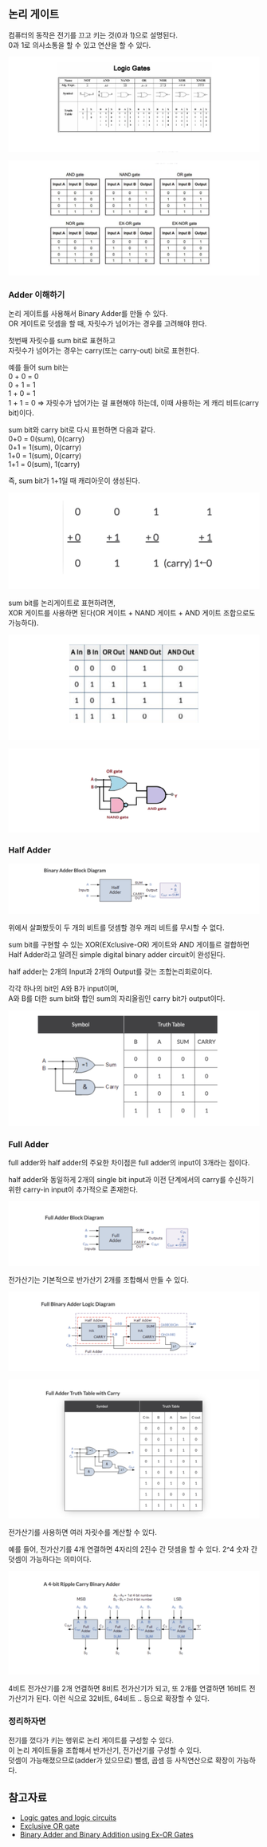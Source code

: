 ## 논리 게이트

컴퓨터의 동작은 전기를 끄고 키는 것(0과 1)으로 설명된다.<br>
0과 1로 의사소통을 할 수 있고 연산을 할 수 있다.

![Alt text](image.png)

![Alt text](image-1.png)

### Adder 이해하기

논리 게이트를 사용해서 Binary Adder를 만들 수 있다.<br>
OR 게이트로 덧셈을 할 때, 자릿수가 넘어가는 경우를 고려해야 한다.

첫번째 자릿수를 sum bit로 표현하고<br>
자릿수가 넘어가는 경우는 carry(또는 carry-out) bit로 표현한다.

예를 들어 sum bit는<br>
0 + 0 = 0<br>
0 + 1 = 1<br>
1 + 0 = 1<br>
1 + 1 = 0 ⇒ 자릿수가 넘어가는 걸 표현해야 하는데, 이때 사용하는 게 캐리 비트(carry bit)이다.

sum bit와 carry bit로 다시 표현하면 다음과 같다.<br>
0+0 = 0(sum), 0(carry)<br>
0+1 = 1(sum), 0(carry)<br>
1+0 = 1(sum), 0(carry)<br>
1+1 = 0(sum), 1(carry)<br>

즉, sum bit가 1+1일 때 캐리아웃이 생성된다.

![Alt text](image-2.png)

sum bit를 논리게이트로 표현하려면,<br>
XOR 게이트를 사용하면 된다(OR 게이트 + NAND 게이트 + AND 게이트 조합으로도 가능하다).

![Alt text](image-3.png)

![Alt text](image-4.png)

### Half Adder

![Alt text](image-5.png)

위에서 살펴봤듯이 두 개의 비트를 덧셈할 경우 캐리 비트를 무시할 수 없다.

sum bit를 구현할 수 있는 XOR(EXclusive-OR) 게이트와 AND 게이틀르 결합하면 Half Adder라고 알려진 simple digital binary adder circuit이 완성된다.

half adder는 2개의 Input과 2개의 Output를 갖는 조합논리회로이다.

각각 하나의 bit인 A와 B가 input이며,<br>
A와 B를 더한 sum bit와 합인 sum의 자리올림인 carry bit가 output이다.

![Alt text](image-6.png)

### Full Adder

full adder와 half adder의 주요한 차이점은 full adder의 input이 3개라는 점이다.

half adder와 동일하게 2개의 single bit input과 이전 단계에서의 carry를 수신하기 위한 carry-in input이 추가적으로 존재한다.

![Alt text](image-7.png)

전가산기는 기본적으로 반가산기 2개를 조합해서 만들 수 있다.

![Alt text](image-8.png)

![Alt text](image-9.png)

전가산기를 사용하면 여러 자릿수를 계산할 수 있다.

예를 들어, 전가산기를 4개 연결하면 4자리의 2진수 간 덧셈을 할 수 있다. 2^4 숫자 간 덧셈이 가능하다는 의미이다.

![Alt text](image-10.png)

4비트 전가산기를 2개 연결하면 8비트 전가산기가 되고, 또 2개를 연결하면 16비트 전가산기가 된다. 이런 식으로 32비트, 64비트 .. 등으로 확장할 수 있다.

### 정리하자면

전기를 껐다가 키는 행위로 논리 게이트를 구성할 수 있다.<br>
이 논리 게이트들을 조합해서 반가산기, 전가산기를 구성할 수 있다.<br>
덧셈이 가능해졌으므로(adder가 있으므로) 뺄셈, 곱셈 등 사칙연산으로 확장이 가능하다.

## 참고자료

- [Logic gates and logic circuits](https://frankcomputerscience.wordpress.com/chapter-3/)
- [Exclusive OR gate](https://byjus.com/neet/exclusive-or-gate/)
- [Binary Adder and Binary Addition using Ex-OR Gates](https://www.electronics-tutorials.ws/combination/comb_7.html)
